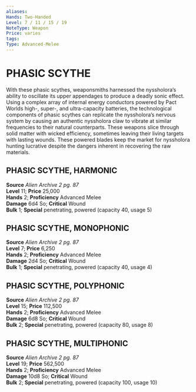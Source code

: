 ```yaml
---
aliases: 
Hands: Two-Handed
Level: 7 / 11 / 15 / 19
NoteType: Weapon
Price: varies
tags: 
Type: Advanced-Melee
---
```

# PHASIC SCYTHE
With these phasic scythes, weaponsmiths harnessed the nyssholora’s ability to oscillate its upper appendages to produce a deadly sonic effect. Using a complex array of internal energy conductors powered by Pact Worlds high-, super-, and ultra-capacity batteries, the technological components of phasic scythes can replicate the nyssholora’s nervous system by causing an authentic nyssholora claw to vibrate at similar frequencies to their natural counterparts. These weapons slice through solid matter with wicked efficiency, sometimes leaving their living targets with lasting wounds. These powered blades keep the market for nyssholora hunting lucrative despite the dangers inherent in recovering the raw materials.  

##  PHASIC SCYTHE, HARMONIC

**Source** _Alien Archive 2 pg. 87_  
**Level** 11; **Price** 25,000  
**Hands** 2; **Proficiency** Advanced Melee  
**Damage** 6d4 So; **Critical** Wound  
**Bulk** 1; **Special** penetrating, powered (capacity 40, usage 5)

##  PHASIC SCYTHE, MONOPHONIC

**Source** _Alien Archive 2 pg. 87_  
**Level** 7; **Price** 6,250  
**Hands** 2; **Proficiency** Advanced Melee  
**Damage** 2d4 So; **Critical** Wound  
**Bulk** 1; **Special** penetrating, powered (capacity 40, usage 4)

##  PHASIC SCYTHE, POLYPHONIC

**Source** _Alien Archive 2 pg. 87_  
**Level** 15; **Price** 112,500  
**Hands** 2; **Proficiency** Advanced Melee  
**Damage** 6d8 So; **Critical** Wound  
**Bulk** 2; **Special** penetrating, powered (capacity 80, usage 8)

##  PHASIC SCYTHE, MULTIPHONIC

**Source** _Alien Archive 2 pg. 87_  
**Level** 19; **Price** 562,500  
**Hands** 2; **Proficiency** Advanced Melee  
**Damage** 10d8 So; **Critical** Wound  
**Bulk** 2; **Special** penetrating, powered (capacity 100, usage 10)